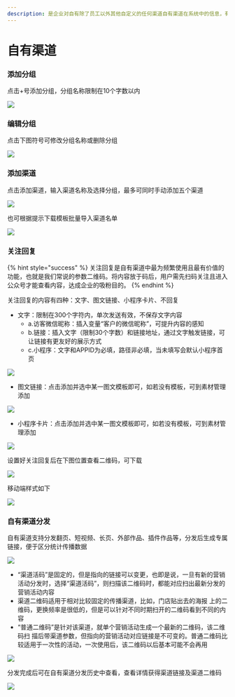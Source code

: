 ```yaml
---
description: 是企业对自有除了员工以外其他自定义的任何渠道自有渠道在系统中的信息，有渠道名及渠道二维码。
---
```


# 自有渠道

### 添加分组

点击+号添加分组，分组名称限制在10个字数以内

![](../.gitbook/assets/image%20%2841%29.png)

### 编辑分组

点击下图符号可修改分组名称或删除分组

![](../.gitbook/assets/image%20%28110%29.png)

### 添加渠道

点击添加渠道，输入渠道名称及选择分组，最多可同时手动添加五个渠道

![](../.gitbook/assets/image%20%28104%29.png)

也可根据提示下载模板批量导入渠道名单

![](../.gitbook/assets/image%20%288%29.png)

### 关注回复

{% hint style="success" %}
关注回复是自有渠道中最为频繁使用且最有价值的功能，也就是我们常说的参数二维码。将内容放于码后，用户需先扫码关注且进入公众号才能查看内容，达成企业的吸粉目的。
{% endhint %}

关注回复的内容有四种：文字、图文链接、小程序卡片、不回复

* 文字：限制在300个字符内，单次发送有效，不保存文字内容 
  * a.访客微信昵称：插入变量“客户的微信昵称”，可提升内容的感知
  *  b.链接：插入文字（限制30个字数）和链接地址，通过文字触发链接，可让链接有更友好的展示方式 
  * c.小程序：文字和APPID为必填，路径非必填，当未填写会默认小程序首页

![](../.gitbook/assets/image%20%28169%29.png)

* 图文链接：点击添加并选中某一图文模板即可，如若没有模板，可到素材管理添加

![](../.gitbook/assets/image%20%2811%29.png)

* 小程序卡片：点击添加并选中某一图文模板即可，如若没有模板，可到素材管理添加

![](../.gitbook/assets/image%20%28186%29.png)

设置好关注回复后在下图位置查看二维码，可下载

![](../.gitbook/assets/image%20%28139%29.png)

移动端样式如下

![](../.gitbook/assets/image%20%2822%29.png)

### 自有渠道分发

自有渠道支持分发翻页、短视频、长页、外部作品、插件作品等，分发后生成专属链接，便于区分统计传播数据

![](../.gitbook/assets/image%20%28140%29.png)

* “渠道活码”是固定的，但是指向的链接可以变更，也即是说，一旦有新的营销 活动分发时，选择“渠道活码”，则扫描该二维码时，都能对应扫出最新分发的营销活动内容
* 渠道二维码适用于相对比较固定的传播渠道，比如，门店贴出去的海报 上的二维码，更换频率是很低的，但是可以针对不同时期扫开的二维码看到不同的内容
*  “普通二维码”是针对该渠道，就单个营销活动生成一个最新的二维码，该二维码扫 描后带渠道参数，但指向的营销活动对应链接是不可变的。普通二维码比较适用于一次性的活动，一次使用后，该二维码以后基本可能不会再用

![](../.gitbook/assets/image%20%2835%29.png)

分发完成后可在自有渠道分发历史中查看，查看详情获得渠道链接及渠道二维码

![](../.gitbook/assets/image%20%2862%29.png)

